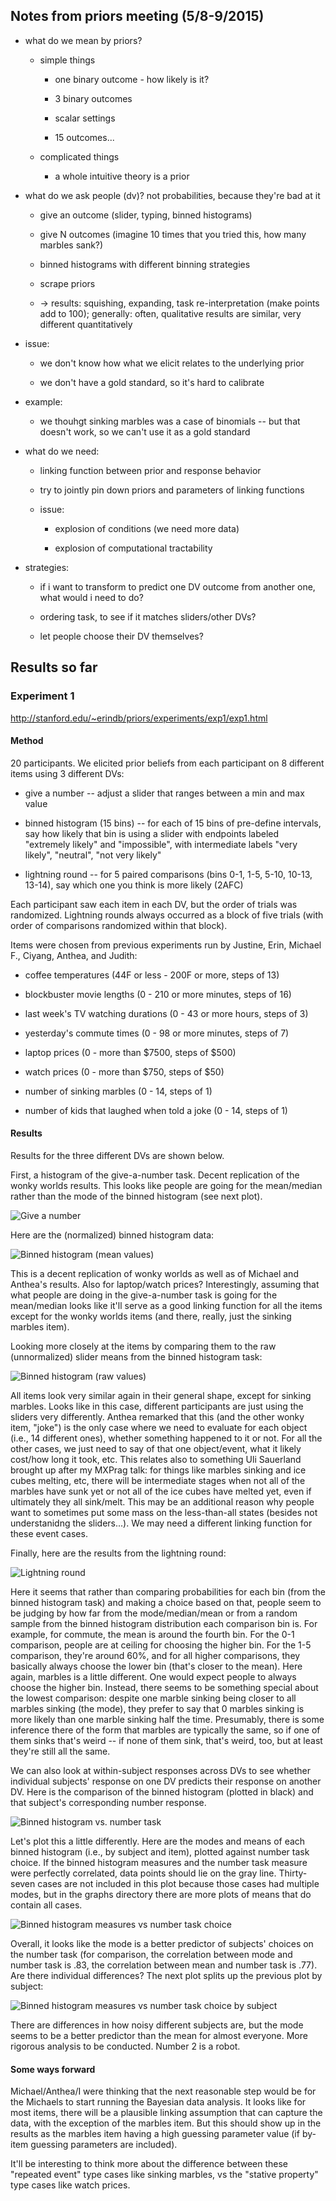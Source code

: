## Notes from priors meeting (5/8-9/2015)

- what do we mean by priors?

	- simple things
	
		- one binary outcome - how likely is it?
		
		- 3 binary outcomes
		
		- scalar settings
		
		- 15 outcomes...
	
	- complicated things
	
		- a whole intuitive theory is a prior
		
		
- what do we ask people (dv)? not probabilities, because they're bad at it
	
	- give an outcome (slider, typing, binned histograms)

	- give N outcomes (imagine 10 times that you tried this, how many marbles sank?)
	
	- binned histograms with different binning strategies
	
	- scrape priors	
	
	- -> results: squishing, expanding, task re-interpretation (make points add to 100); generally: often, qualitative results are similar, very different quantitatively

- issue: 

	- we don't know how what we elicit relates to the underlying prior		
	
	- we don't have a gold standard, so it's hard to calibrate
	
- example:

	- we thouhgt sinking marbles was a case of binomials -- but that doesn't work, so we can't use it as a gold standard
	
		
- what do we need:

	- linking function between prior and response behavior
	
	- try to jointly pin down priors and parameters of linking functions
	
	- issue:
	
		- explosion of conditions (we need more data)
		
		- explosion of computational tractability
	
	
- strategies:

	- if i want to transform to predict one DV outcome from another one, what would i need to do?
	
	- ordering task, to see if it matches sliders/other DVs?
	
	- let people choose their DV themselves?
	
## Results so far

### Experiment 1

http://stanford.edu/~erindb/priors/experiments/exp1/exp1.html

#### Method

20 participants. We elicited prior beliefs from each participant on 8 different items using 3 different DVs:	

- give a number -- adjust a slider that ranges between a min and max value

- binned histogram (15 bins) -- for each of 15 bins of pre-define intervals, say how likely that bin is using a slider with endpoints labeled "extremely likely" and "impossible", with intermediate labels "very likely", "neutral", "not very likely"

- lightning round -- for 5 paired comparisons (bins 0-1, 1-5, 5-10, 10-13, 13-14), say which one you think is more likely (2AFC)

Each participant saw each item in each DV, but the order of trials was randomized. Lightning rounds always occurred as a block of five trials (with order of comparisons randomized within that block).

Items were chosen from previous experiments run by Justine, Erin, Michael F., Ciyang, Anthea, and Judith:

- coffee temperatures (44F or less - 200F or more, steps of 13)

- blockbuster movie lengths (0 - 210 or more minutes, steps of 16)

- last week's TV watching durations (0 - 43 or more hours, steps of 3)

- yesterday's commute times (0 - 98 or more minutes, steps of 7)

- laptop prices (0 - more than $7500, steps of $500)

- watch prices (0 - more than $750, steps of $50)

- number of sinking marbles (0 - 14, steps of 1)

- number of kids that laughed when told a joke (0 - 14, steps of 1)

#### Results

Results for the three different DVs are shown below.

First, a histogram of the give-a-number task. Decent replication of the wonky worlds results. This looks like people are going for the mean/median rather than the mode of the binned histogram (see next plot).

![Give a number](/experiments/exp1/analysis/graphs/number_histogram.png "Give a number task")

Here are the (normalized) binned histogram data:

![Binned histogram (mean values)](/experiments/exp1/analysis/graphs/binned_histogram_norm_means.png "Binned histogram (normed mean slider values)")

This is a decent replication of wonky worlds as well as of Michael and Anthea's results. Also for laptop/watch prices? Interestingly, assuming that what people are doing in the give-a-number task is going for the mean/median looks like it'll serve as a good linking function for all the items except for the wonky worlds items (and there, really, just the sinking marbles item).

Looking more closely at the items by comparing them to the raw (unnormalized) slider means from the binned histogram task:

![Binned histogram (raw values)](/experiments/exp1/analysis/graphs/binned_histogram_raw_means.png "Binned histogram (raw mean slider values)")

All items look very similar again in their general shape, except for sinking marbles. Looks like in this case, different participants are just using the sliders very differently. Anthea remarked that this (and the other wonky item, "joke") is the only case where we need to evaluate for each object (i.e., 14 different ones), whether something happened to it or not. For all the other cases, we just need to say of that one object/event, what it likely cost/how long it took, etc. This relates also to something Uli Sauerland brought up after my MXPrag talk: for things like marbles sinking and ice cubes melting, etc, there will be intermediate stages when not all of the  marbles have sunk yet or not all of the ice cubes have melted yet, even if ultimately they all sink/melt. This may be an additional reason why people want to sometimes put some mass on the less-than-all states (besides not understanidng the sliders...). We may need a different linking function for these event cases.

Finally, here are the results from the lightning round:

![Lightning round](/experiments/exp1/analysis/graphs/lightning_round.png "Lightning round")

Here it seems that rather than comparing probabilities for each bin (from the binned histogram task) and making a choice based on that, people seem to be judging by how far from the mode/median/mean or from a random sample from the binned histogram distribution each comparison bin is. For example, for commute, the mean is around the fourth bin. For the 0-1 comparison, people are at ceiling for choosing the higher bin. For the 1-5 comparison, they're around 60%, and for all higher comparisons, they basically always choose the lower bin (that's closer to the mean). Here again, marbles is a little different. One would expect people to always choose the higher bin. Instead, there seems to be something special about the lowest comparison: despite one marble sinking being closer to all marbles sinking (the mode), they prefer to say that 0 marbles sinking is more likely than one marble sinking half the time. Presumably, there is some inference there of the form that marbles are typically the same, so if one of them sinks that's weird -- if none of them sink, that's weird, too, but at least they're still all the same.

We can also look at within-subject responses across DVs to see whether individual subjects' response on one DV predicts their response on another DV. Here is the comparison of the binned histogram (plotted in black) and that subject's corresponding number response.

![Binned histogram vs. number task](/experiments/exp1/analysis/graphs/histogram_and_number_bysubject_byitem.png "Binned histogram vs. number task by subject and item")

Let's plot this a little differently. Here are the modes and means of each binned histogram (i.e., by subject and item), plotted against number task choice. If the binned histogram measures and the number task measure were perfectly correlated, data points should lie on the gray line. Thirty-seven cases are not included in this plot because those cases had multiple modes, but in the graphs directory there are more plots of means that do contain all cases.

![Binned histogram measures vs number task choice](/experiments/exp1/analysis/graphs/bhmeasure_vs_number_response.png "Binned histogram measures (mean and mode) vs. number task by subject and item")

Overall, it looks like the mode is a better predictor of subjects' choices on the number task (for comparison, the correlation between mode and number task is .83, the correlation between mean and number task is .77). Are there individual differences? The next plot splits up the previous plot by subject:

![Binned histogram measures vs number task choice by subject](/experiments/exp1/analysis/graphs/bhmeasure_vs_number_response_bysubject.png "Binned histogram measures (mean and mode) vs. number task by subject for each item")

There are differences in how noisy different subjects are, but the mode seems to be a better predictor than the mean for almost everyone. More rigorous analysis to be conducted. Number 2 is a robot.


#### Some ways forward

Michael/Anthea/I were thinking that the next reasonable step would be for the Michaels to start running the Bayesian data analysis. It looks like for most items, there will be a plausible linking assumption that can capture the data, with the exception of the marbles item. But this should show up in the results as the marbles item having a high guessing parameter value (if by-item guessing parameters are included). 

It'll be interesting to think more about the difference between these "repeated event" type cases like sinking marbles, vs the "stative property" type cases like watch prices.



	
